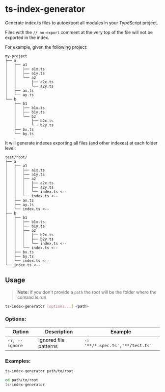 # ts-index-generator

Generate index.ts files to autoexport all modules in your TypeScript project.

Files with the `// no-export` comment at the very top of the file will not be exported in the index.

For example, given the following project:

```
my-project
├── a
│   ├── a1
│   │   ├── a1x.ts
│   │   ├── a1y.ts
│   │   └── a2
│   │       ├── a2x.ts
│   │       └── a2y.ts
│   ├── ax.ts
│   └── ay.ts
└── b
    ├── b1
    │   ├── b1x.ts
    │   ├── b1y.ts
    │   └── b2
    │       ├── b2x.ts
    │       └── b2y.ts
    ├── bx.ts
    └── by.ts
```

It will generate indexes exporting all files (and other indexes) at each folder level:

```
test/root/
├── a
│   ├── a1
│   │   ├── a1x.ts
│   │   ├── a1y.ts
│   │   ├── a2
│   │   │   ├── a2x.ts
│   │   │   ├── a2y.ts
│   │   │   └── index.ts <--
│   │   └── index.ts <--
│   ├── ax.ts
│   ├── ay.ts
│   └── index.ts <--
├── b
│   ├── b1
│   │   ├── b1x.ts
│   │   ├── b1y.ts
│   │   ├── b2
│   │   │   ├── b2x.ts
│   │   │   ├── b2y.ts
│   │   │   └── index.ts <--
│   │   └── index.ts <--
│   ├── bx.ts
│   ├── by.ts
│   └── index.ts <--
└── index.ts <--
```

## Usage

>**Note:** if you don't provide a `path` the root will be the folder where the comand is run

```sh
ts-index-generator [options...] <path>
```

### Options:

Option | Description | Example
--- | --- | ---
`-i, --ignore` | Ignored file patterns | `-i '**/*.spec.ts','**/test.ts'`

### Examples:

```sh
ts-index-generator path/to/root
```

```sh
cd path/to/root
ts-index-generator
```
